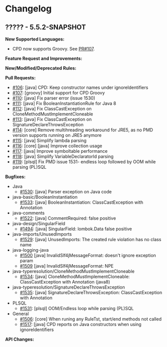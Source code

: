# Changelog

## ????? - 5.5.2-SNAPSHOT

**New Supported Languages:**

*   CPD now supports Groovy. See [PR#107](https://github.com/pmd/pmd/pull/107).

**Feature Request and Improvements:**

**New/Modified/Deprecated Rules:**

**Pull Requests:**

*   [#106](https://github.com/pmd/pmd/pull/106): \[java] CPD: Keep constructor names under ignoreIdentifiers
*   [#107](https://github.com/pmd/pmd/pull/107): \[groovy] Initial support for CPD Groovy
*   [#110](https://github.com/pmd/pmd/pull/110): \[java] Fix parser error (issue 1530)
*   [#111](https://github.com/pmd/pmd/pull/111): \[java] Fix BooleanInstantiationRule for Java 8
*   [#112](https://github.com/pmd/pmd/pull/112): \[java] Fix ClassCastException on CloneMethodMustImplementCloneable
*   [#113](https://github.com/pmd/pmd/pull/113): \[java] Fix ClassCastException on SignatureDeclareThrowsException
*   [#114](https://github.com/pmd/pmd/pull/114): \[core] Remove multihreading workaround for JRE5, as no PMD version supports running on JRE5 anymore
*   [#115](https://github.com/pmd/pmd/pull/115): \[java] Simplify lambda parsing
*   [#116](https://github.com/pmd/pmd/pull/116): \[core] \[java] Improve collection usage
*   [#117](https://github.com/pmd/pmd/pull/117): \[java] Improve symboltable performance
*   [#118](https://github.com/pmd/pmd/pull/118): \[java] Simplify VariableDeclaratorId parsing
*   [#119](https://github.com/pmd/pmd/pull/119): \[plsql] Fix PMD issue 1531- endless loop followed by OOM while parsing (PL)SQL

**Bugfixes:**

*   Java
    *   [#1530](https://sourceforge.net/p/pmd/bugs/1530/): \[java] Parser exception on Java code
*   java-basic/BooleanInstantiation
    *   [#1533](https://sourceforge.net/p/pmd/bugs/1533/): \[java] BooleanInstantiation: ClassCastException with Annotation
*   java-comments
    *   [#1522](https://sourceforge.net/p/pmd/bugs/1522/): \[java] CommentRequired: false positive
*   java-design/SingularField
    *   [#1494](https://sourceforge.net/p/pmd/bugs/1494/): \[java] SingularField: lombok.Data false positive
*   java-imports/UnusedImports
    *   [#1529](https://sourceforge.net/p/pmd/bugs/1529/): \[java] UnusedImports: The created rule violation has no class name
*   java-logging-java
    *   [#1500](https://sourceforge.net/p/pmd/bugs/1500/) \[java] InvalidSlf4jMessageFormat: doesn't ignore exception param
    *   [#1509](https://sourceforge.net/p/pmd/bugs/1509/) \[java] InvalidSlf4jMessageFormat: NPE
*   java-typeresolution/CloneMethodMustImplementCloneable
    *   [#1534](https://sourceforge.net/p/pmd/bugs/1534/): \[java] CloneMethodMustImplementCloneable: ClassCastException with Annotation (java8)
*   java-typeresolution/SignatureDeclareThrowsException
    *   [#1535](https://sourceforge.net/p/pmd/bugs/1535/): \[java] SignatureDeclareThrowsException: ClassCastException with Annotation
*   PLSQL
    *   [#1531](https://sourceforge.net/p/pmd/bugs/1531/): \[plsql] OOM/Endless loop while parsing (PL)SQL
*   General
    *   [#1506](https://sourceforge.net/p/pmd/bugs/1506/): \[core] When runing any RuleTst, start/end methods not called
    *   [#1517](https://sourceforge.net/p/pmd/bugs/1517/): \[java] CPD reports on Java constructors when using ignoreIdentifiers


**API Changes:**
